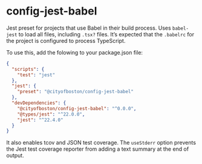 # config-jest-babel

Jest preset for projects that use Babel in their build process. Uses
`babel-jest` to load all files, including `.tsx?` files. It’s expected that the
`.babelrc` for the project is configured to process TypeScript.

To use this, add the folowing to your package.json file:

```json
{
  "scripts": {
    "test": "jest"
  },
  "jest": {
    "preset": "@cityofboston/config-jest-babel"
  },
  "devDependencies": {
    "@cityofboston/config-jest-babel": "^0.0.0",
    "@types/jest": "^22.0.0",
    "jest": "^22.4.0"
  }
}
```

It also enables tcov and JSON test coverage. The `useStderr` option prevents the
Jest test coverage reporter from adding a text summary at the end of output.
